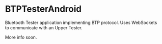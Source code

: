 # BTPTesterAndroid

Bluetooth Tester application implementing BTP protocol. Uses WebSockets to communicate with an Upper Tester.

More info soon.
